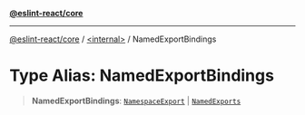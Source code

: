 [**@eslint-react/core**](../../README.md)

***

[@eslint-react/core](../../README.md) / [\<internal\>](../README.md) / NamedExportBindings

# Type Alias: NamedExportBindings

> **NamedExportBindings**: [`NamespaceExport`](../interfaces/NamespaceExport.md) \| [`NamedExports`](../interfaces/NamedExports.md)
